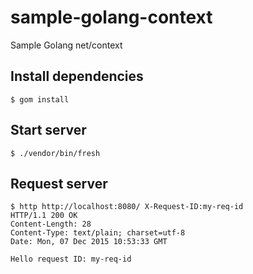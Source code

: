 # sample-golang-context
Sample Golang net/context


## Install dependencies
```
$ gom install
```


## Start server
```
$ ./vendor/bin/fresh
```


## Request server
```
$ http http://localhost:8080/ X-Request-ID:my-req-id
HTTP/1.1 200 OK
Content-Length: 28
Content-Type: text/plain; charset=utf-8
Date: Mon, 07 Dec 2015 10:53:33 GMT

Hello request ID: my-req-id
```
